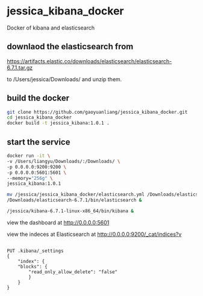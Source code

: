 # jessica_kibana_docker
Docker of kibana and elasticsearch


## downlaod the elasticsearch from 

https://artifacts.elastic.co/downloads/elasticsearch/elasticsearch-6.7.1.tar.gz 

to /Users/jessica/Downloads/ and unzip them.

## build the docker

```bash
git clone https://github.com/gaoyuanliang/jessica_kibana_docker.git
cd jessica_kibana_docker
docker build -t jessica_kibana:1.0.1 .
```

## start the service 

```bash
docker run -it \
-v /Users/liangyu/Downloads/:/Downloads/ \
-p 0.0.0.0:9200:9200 \
-p 0.0.0.0:5601:5601 \
--memory="256g" \
jessica_kibana:1.0.1

mv /jessica/jessica_kibana_docker/elasticsearch.yml /Downloads/elasticsearch-6.7.1/config/
/Downloads/elasticsearch-6.7.1/bin/elasticsearch &

/jessica/kibana-6.7.1-linux-x86_64/bin/kibana &
```

view the dashboard at http://0.0.0.0:5601

view the indeces at Elasticsearch at http://0.0.0.0:9200/_cat/indices?v

##

```
PUT .kibana/_settings
{
	"index": {
	"blocks": {
		"read_only_allow_delete": "false"
		}
	}
}
```
